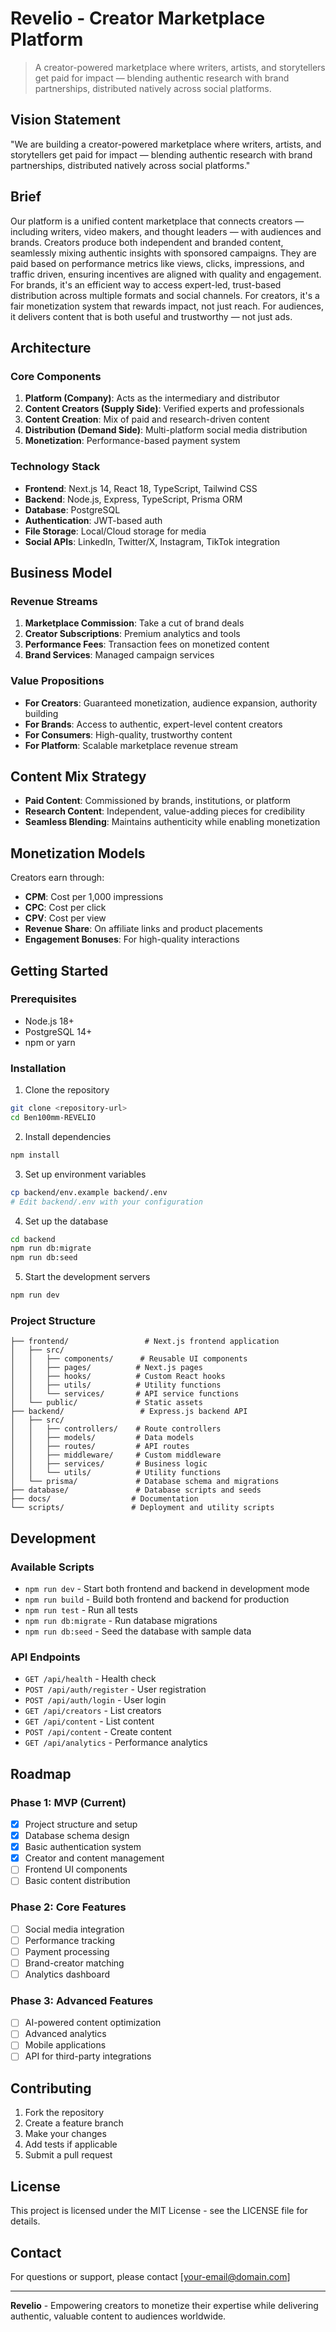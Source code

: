 # Revelio - Creator Marketplace Platform

> A creator-powered marketplace where writers, artists, and storytellers get paid for impact — blending authentic research with brand partnerships, distributed natively across social platforms.

## Vision Statement

"We are building a creator-powered marketplace where writers, artists, and storytellers get paid for impact — blending authentic research with brand partnerships, distributed natively across social platforms."

## Brief

Our platform is a unified content marketplace that connects creators — including writers, video makers, and thought leaders — with audiences and brands. Creators produce both independent and branded content, seamlessly mixing authentic insights with sponsored campaigns. They are paid based on performance metrics like views, clicks, impressions, and traffic driven, ensuring incentives are aligned with quality and engagement. For brands, it's an efficient way to access expert-led, trust-based distribution across multiple formats and social channels. For creators, it's a fair monetization system that rewards impact, not just reach. For audiences, it delivers content that is both useful and trustworthy — not just ads.

## Architecture

### Core Components

1. **Platform (Company)**: Acts as the intermediary and distributor
2. **Content Creators (Supply Side)**: Verified experts and professionals
3. **Content Creation**: Mix of paid and research-driven content
4. **Distribution (Demand Side)**: Multi-platform social media distribution
5. **Monetization**: Performance-based payment system

### Technology Stack

- **Frontend**: Next.js 14, React 18, TypeScript, Tailwind CSS
- **Backend**: Node.js, Express, TypeScript, Prisma ORM
- **Database**: PostgreSQL
- **Authentication**: JWT-based auth
- **File Storage**: Local/Cloud storage for media
- **Social APIs**: LinkedIn, Twitter/X, Instagram, TikTok integration

## Business Model

### Revenue Streams

1. **Marketplace Commission**: Take a cut of brand deals
2. **Creator Subscriptions**: Premium analytics and tools
3. **Performance Fees**: Transaction fees on monetized content
4. **Brand Services**: Managed campaign services

### Value Propositions

- **For Creators**: Guaranteed monetization, audience expansion, authority building
- **For Brands**: Access to authentic, expert-level content creators
- **For Consumers**: High-quality, trustworthy content
- **For Platform**: Scalable marketplace revenue stream

## Content Mix Strategy

- **Paid Content**: Commissioned by brands, institutions, or platform
- **Research Content**: Independent, value-adding pieces for credibility
- **Seamless Blending**: Maintains authenticity while enabling monetization

## Monetization Models

Creators earn through:
- **CPM**: Cost per 1,000 impressions
- **CPC**: Cost per click
- **CPV**: Cost per view
- **Revenue Share**: On affiliate links and product placements
- **Engagement Bonuses**: For high-quality interactions

## Getting Started

### Prerequisites

- Node.js 18+
- PostgreSQL 14+
- npm or yarn

### Installation

1. Clone the repository
```bash
git clone <repository-url>
cd Ben100mm-REVELIO
```

2. Install dependencies
```bash
npm install
```

3. Set up environment variables
```bash
cp backend/env.example backend/.env
# Edit backend/.env with your configuration
```

4. Set up the database
```bash
cd backend
npm run db:migrate
npm run db:seed
```

5. Start the development servers
```bash
npm run dev
```

### Project Structure

```
├── frontend/                 # Next.js frontend application
│   ├── src/
│   │   ├── components/      # Reusable UI components
│   │   ├── pages/          # Next.js pages
│   │   ├── hooks/          # Custom React hooks
│   │   ├── utils/          # Utility functions
│   │   └── services/       # API service functions
│   └── public/             # Static assets
├── backend/                 # Express.js backend API
│   ├── src/
│   │   ├── controllers/    # Route controllers
│   │   ├── models/         # Data models
│   │   ├── routes/         # API routes
│   │   ├── middleware/     # Custom middleware
│   │   ├── services/       # Business logic
│   │   └── utils/          # Utility functions
│   └── prisma/             # Database schema and migrations
├── database/               # Database scripts and seeds
├── docs/                  # Documentation
└── scripts/               # Deployment and utility scripts
```

## Development

### Available Scripts

- `npm run dev` - Start both frontend and backend in development mode
- `npm run build` - Build both frontend and backend for production
- `npm run test` - Run all tests
- `npm run db:migrate` - Run database migrations
- `npm run db:seed` - Seed the database with sample data

### API Endpoints

- `GET /api/health` - Health check
- `POST /api/auth/register` - User registration
- `POST /api/auth/login` - User login
- `GET /api/creators` - List creators
- `GET /api/content` - List content
- `POST /api/content` - Create content
- `GET /api/analytics` - Performance analytics

## Roadmap

### Phase 1: MVP (Current)
- [x] Project structure and setup
- [x] Database schema design
- [x] Basic authentication system
- [x] Creator and content management
- [ ] Frontend UI components
- [ ] Basic content distribution

### Phase 2: Core Features
- [ ] Social media integration
- [ ] Performance tracking
- [ ] Payment processing
- [ ] Brand-creator matching
- [ ] Analytics dashboard

### Phase 3: Advanced Features
- [ ] AI-powered content optimization
- [ ] Advanced analytics
- [ ] Mobile applications
- [ ] API for third-party integrations

## Contributing

1. Fork the repository
2. Create a feature branch
3. Make your changes
4. Add tests if applicable
5. Submit a pull request

## License

This project is licensed under the MIT License - see the LICENSE file for details.

## Contact

For questions or support, please contact [your-email@domain.com]

---

**Revelio** - Empowering creators to monetize their expertise while delivering authentic, valuable content to audiences worldwide.
